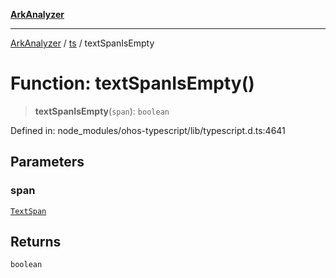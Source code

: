 [**ArkAnalyzer**](../../../../README.md)

***

[ArkAnalyzer](../../../../globals.md) / [ts](../README.md) / textSpanIsEmpty

# Function: textSpanIsEmpty()

> **textSpanIsEmpty**(`span`): `boolean`

Defined in: node\_modules/ohos-typescript/lib/typescript.d.ts:4641

## Parameters

### span

[`TextSpan`](../interfaces/TextSpan.md)

## Returns

`boolean`
